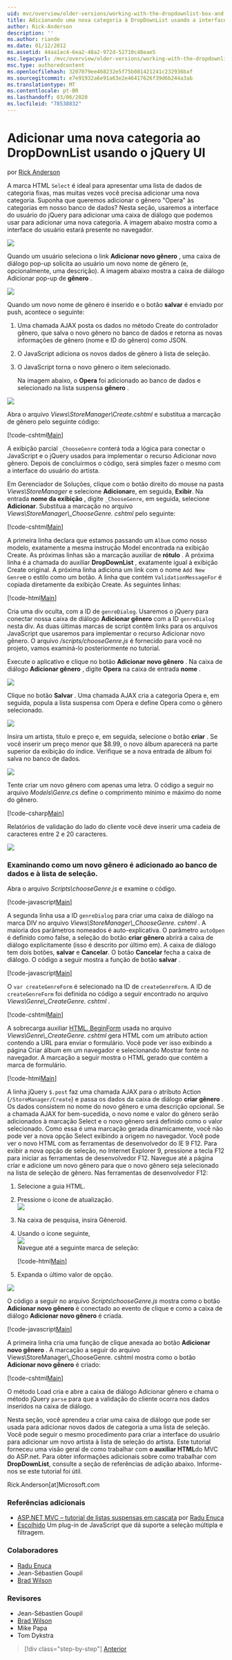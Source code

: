 ```yaml
---
uid: mvc/overview/older-versions/working-with-the-dropdownlist-box-and-jquery/adding-a-new-category-to-the-dropdownlist-using-jquery-ui
title: Adicionando uma nova categoria à DropDownList usando a interface do usuário do jQuery | Microsoft Docs
author: Rick-Anderson
description: ''
ms.author: riande
ms.date: 01/12/2012
ms.assetid: 44aa1ac4-6ea2-48a2-972d-52710c48eae5
msc.legacyurl: /mvc/overview/older-versions/working-with-the-dropdownlist-box-and-jquery/adding-a-new-category-to-the-dropdownlist-using-jquery-ui
msc.type: authoredcontent
ms.openlocfilehash: 3207079ee468232e5f75b081421241c232936baf
ms.sourcegitcommit: e7e91932a6e91a63e2e46417626f39d6b244a3ab
ms.translationtype: MT
ms.contentlocale: pt-BR
ms.lasthandoff: 03/06/2020
ms.locfileid: "78538832"
---
```

# <a name="adding-a-new-category-to-the-dropdownlist-using-jquery-ui"></a>Adicionar uma nova categoria ao DropDownList usando o jQuery UI

por [Rick Anderson](https://twitter.com/RickAndMSFT)

A marca HTML `Select` é ideal para apresentar uma lista de dados de categoria fixas, mas muitas vezes você precisa adicionar uma nova categoria. Suponha que queremos adicionar o gênero "Opera" às categorias em nosso banco de dados? Nesta seção, usaremos a interface do usuário do jQuery para adicionar uma caixa de diálogo que podemos usar para adicionar uma nova categoria. A imagem abaixo mostra como a interface do usuário estará presente no navegador.

![](adding-a-new-category-to-the-dropdownlist-using-jquery-ui/_static/image1.png)

Quando um usuário seleciona o link **Adicionar novo gênero** , uma caixa de diálogo pop-up solicita ao usuário um novo nome de gênero (e, opcionalmente, uma descrição). A imagem abaixo mostra a caixa de diálogo Adicionar pop-up de **gênero** .

![](adding-a-new-category-to-the-dropdownlist-using-jquery-ui/_static/image2.png)

Quando um novo nome de gênero é inserido e o botão **salvar** é enviado por push, acontece o seguinte:

1. Uma chamada AJAX posta os dados no método Create do controlador gênero, que salva o novo gênero no banco de dados e retorna as novas informações de gênero (nome e ID do gênero) como JSON.
2. O JavaScript adiciona os novos dados de gênero à lista de seleção.
3. O JavaScript torna o novo gênero o item selecionado.

   Na imagem abaixo, o **Opera** foi adicionado ao banco de dados e selecionado na lista suspensa **gênero** . 

![](adding-a-new-category-to-the-dropdownlist-using-jquery-ui/_static/image3.png)

Abra o arquivo *Views\StoreManager\Create.cshtml* e substitua a marcação de gênero pelo seguinte código:

[!code-cshtml[Main](adding-a-new-category-to-the-dropdownlist-using-jquery-ui/samples/sample1.cshtml)]

A exibição parcial `_ChooseGenre` conterá toda a lógica para conectar o JavaScript e o jQuery usados para implementar o recurso Adicionar novo gênero. Depois de concluirmos o código, será simples fazer o mesmo com a interface do usuário do artista.

Em Gerenciador de Soluções, clique com o botão direito do mouse na pasta *Views\StoreManager* e selecione **Adicionar**e, em seguida, **Exibir**. Na entrada **nome da exibição** , digite `_ChooseGenre`, em seguida, selecione **Adicionar**. Substitua a marcação no arquivo *Views\StoreManager\\_ChooseGenre. cshtml* pelo seguinte:

[!code-cshtml[Main](adding-a-new-category-to-the-dropdownlist-using-jquery-ui/samples/sample2.cshtml)]

A primeira linha declara que estamos passando um `Album` como nosso modelo, exatamente a mesma instrução Model encontrada na exibição Create. As próximas linhas são a marcação auxiliar de **rótulo** . A próxima linha é a chamada do auxiliar **DropDownList** , exatamente igual à exibição Create original. A próxima linha adiciona um link com o nome `Add New Genre`e o estilo como um botão. A linha que contém `ValidationMessageFor` é copiada diretamente da exibição Create. As seguintes linhas:

[!code-html[Main](adding-a-new-category-to-the-dropdownlist-using-jquery-ui/samples/sample3.html)]

Cria uma div oculta, com a ID de `genreDialog`. Usaremos o jQuery para conectar nossa caixa de diálogo **Adicionar gênero** com a ID `genreDialog` nesta div. As duas últimas marcas de script contêm links para os arquivos JavaScript que usaremos para implementar o recurso Adicionar novo gênero. O arquivo */scripts/chooseGenre.js* é fornecido para você no projeto, vamos examiná-lo posteriormente no tutorial.

Execute o aplicativo e clique no botão **Adicionar novo gênero** . Na caixa de diálogo **Adicionar gênero** , digite **Opera** na caixa de entrada **nome** .

![](adding-a-new-category-to-the-dropdownlist-using-jquery-ui/_static/image4.png)

Clique no botão **Salvar** . Uma chamada AJAX cria a categoria Opera e, em seguida, popula a lista suspensa com Opera e define Opera como o gênero selecionado.

![](adding-a-new-category-to-the-dropdownlist-using-jquery-ui/_static/image5.png)

Insira um artista, título e preço e, em seguida, selecione o botão **criar** . Se você inserir um preço menor que $8.99, o novo álbum aparecerá na parte superior da exibição do índice. Verifique se a nova entrada de álbum foi salva no banco de dados.

![](adding-a-new-category-to-the-dropdownlist-using-jquery-ui/_static/image6.png)

Tente criar um novo gênero com apenas uma letra. O código a seguir no arquivo *Models\Genre.cs* define o comprimento mínimo e máximo do nome do gênero.

[!code-csharp[Main](adding-a-new-category-to-the-dropdownlist-using-jquery-ui/samples/sample4.cs)]

Relatórios de validação do lado do cliente você deve inserir uma cadeia de caracteres entre 2 e 20 caracteres.

![](adding-a-new-category-to-the-dropdownlist-using-jquery-ui/_static/image7.png)

### <a name="examining-how-a-new-genre-is-added-to-the-database-and-the-select-list"></a>Examinando como um novo gênero é adicionado ao banco de dados e à lista de seleção.

Abra o arquivo *Scripts\chooseGenre.js* e examine o código.

[!code-javascript[Main](adding-a-new-category-to-the-dropdownlist-using-jquery-ui/samples/sample5.js)]

A segunda linha usa a ID `genreDialog` para criar uma caixa de diálogo na marca DIV no arquivo *Views\StoreManager\\_ChooseGenre. cshtml* . A maioria dos parâmetros nomeados é auto-explicativa. O parâmetro `autoOpen` é definido como false, a seleção do botão **criar gênero** abrirá a caixa de diálogo explicitamente (isso é descrito por último em). A caixa de diálogo tem dois botões, **salvar** e **Cancelar**. O botão **Cancelar** fecha a caixa de diálogo. O código a seguir mostra a função de botão **salvar** .

[!code-javascript[Main](adding-a-new-category-to-the-dropdownlist-using-jquery-ui/samples/sample6.js)]

O `var createGenreForm` é selecionado na ID de `createGenreForm`. A ID de `createGenreForm` foi definida no código a seguir encontrado no arquivo *Views\Genre\\_CreateGenre. cshtml* .

[!code-cshtml[Main](adding-a-new-category-to-the-dropdownlist-using-jquery-ui/samples/sample7.cshtml)]

A sobrecarga auxiliar [HTML. BeginForm](https://msdn.microsoft.com/library/dd492714.aspx) usada no arquivo *Views\Genre\\_CreateGenre. cshtml* gera HTML com um atributo action contendo a URL para enviar o formulário. Você pode ver isso exibindo a página Criar álbum em um navegador e selecionando Mostrar fonte no navegador. A marcação a seguir mostra o HTML gerado que contém a marca de formulário.

[!code-html[Main](adding-a-new-category-to-the-dropdownlist-using-jquery-ui/samples/sample8.html)]

A linha jQuery `$.post` faz uma chamada AJAX para o atributo Action (`/StoreManager/Create`) e passa os dados da caixa de diálogo **criar gênero** . Os dados consistem no nome do novo gênero e uma descrição opcional. Se a chamada AJAX for bem-sucedida, o novo nome e valor do gênero serão adicionados à marcação Select e o novo gênero será definido como o valor selecionado. Como essa é uma marcação gerada dinamicamente, você não pode ver a nova opção Select exibindo a origem no navegador. Você pode ver o novo HTML com as ferramentas de desenvolvedor do IE 9 F12. Para exibir a nova opção de seleção, no Internet Explorer 9, pressione a tecla F12 para iniciar as ferramentas de desenvolvedor F12. Navegue até a página criar e adicione um novo gênero para que o novo gênero seja selecionado na lista de seleção de gênero. Nas ferramentas de desenvolvedor F12:

1. Selecione a guia HTML.
2. Pressione o ícone de atualização.  
    ![](adding-a-new-category-to-the-dropdownlist-using-jquery-ui/_static/image8.png)
3. Na caixa de pesquisa, insira Gêneroid.
4. Usando o ícone seguinte,   
    ![](adding-a-new-category-to-the-dropdownlist-using-jquery-ui/_static/image9.png)  
   Navegue até a seguinte marca de seleção:

    [!code-html[Main](adding-a-new-category-to-the-dropdownlist-using-jquery-ui/samples/sample9.html)]
5. Expanda o último valor de opção.

![](adding-a-new-category-to-the-dropdownlist-using-jquery-ui/_static/image10.png)

O código a seguir no arquivo *Scripts\chooseGenre.js* mostra como o botão **Adicionar novo gênero** é conectado ao evento de clique e como a caixa de diálogo **Adicionar novo gênero** é criada.

[!code-javascript[Main](adding-a-new-category-to-the-dropdownlist-using-jquery-ui/samples/sample10.js)]

A primeira linha cria uma função de clique anexada ao botão **Adicionar novo gênero** . A marcação a seguir do arquivo Views\StoreManager\\_ChooseGenre. cshtml mostra como o botão **Adicionar novo gênero** é criado:

[!code-cshtml[Main](adding-a-new-category-to-the-dropdownlist-using-jquery-ui/samples/sample11.cshtml)]

O método Load cria e abre a caixa de diálogo Adicionar gênero e chama o método jQuery `parse` para que a validação do cliente ocorra nos dados inseridos na caixa de diálogo.

Nesta seção, você aprendeu a criar uma caixa de diálogo que pode ser usada para adicionar novos dados de categoria a uma lista de seleção. Você pode seguir o mesmo procedimento para criar a interface do usuário para adicionar um novo artista à lista de seleção do artista. Este tutorial forneceu uma visão geral de como trabalhar com **o auxiliar HTML**do MVC do ASP.net. Para obter informações adicionais sobre como trabalhar com **DropDownList**, consulte a seção de referências de adição abaixo. Informe-nos se este tutorial foi útil.

Rick.Anderson[at]Microsoft.com

### <a name="additional-references"></a>Referências adicionais

- [ASP.NET MVC – tutorial de listas suspensas em cascata](https://weblogs.asp.net/raduenuca/archive/2011/03/06/asp-net-mvc-cascading-dropdown-lists-tutorial-part-1-defining-the-problem-and-the-context.aspx) por [Radu Enuca](https://weblogs.asp.net/raduenuca/default.aspx)
- [Escolhido](https://harvesthq.github.com/chosen/) Um plug-in de JavaScript que dá suporte a seleção múltipla e filtragem.

### <a name="contributors"></a>Colaboradores

- [Radu Enuca](https://weblogs.asp.net/raduenuca/default.aspx)
- Jean-Sébastien Goupil
- [Brad Wilson](http://bradwilson.typepad.com/)

### <a name="reviewers"></a>Revisores

- Jean-Sébastien Goupil
- [Brad Wilson](http://bradwilson.typepad.com/)
- Mike Papa
- Tom Dykstra

> [!div class="step-by-step"]
> [Anterior](examining-how-aspnet-mvc-scaffolds-the-dropdownlist-helper.md)
